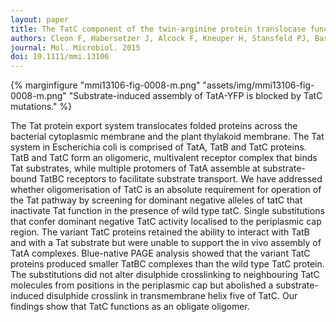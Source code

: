 ```yaml
---
layout: paper
title: The TatC component of the twin-arginine protein translocase functions as an obligate oligomer.
authors: Cleon F, Habersetzer J, Alcock F, Kneuper H, Stansfeld PJ, Basit H, Wallace MI, Berks BC, Palmer T.
journal: Mol. Microbiol. 2015
doi: 10.1111/mmi.13106
---
```

{% marginfigure "mmi13106-fig-0008-m.png" "assets/img/mmi13106-fig-0008-m.png" "Substrate-induced assembly of TatA-YFP is blocked by TatC mutations." %}

The Tat protein export system translocates folded proteins across the bacterial cytoplasmic membrane and the plant thylakoid membrane. The Tat system in Escherichia coli is comprised of TatA, TatB and TatC proteins. TatB and TatC form an oligomeric, multivalent receptor complex that binds Tat substrates, while multiple protomers of TatA assemble at substrate-bound TatBC receptors to facilitate substrate transport. We have addressed whether oligomerisation of TatC is an absolute requirement for operation of the Tat pathway by screening for dominant negative alleles of tatC that inactivate Tat function in the presence of wild type tatC. Single substitutions that confer dominant negative TatC activity localised to the periplasmic cap region. The variant TatC proteins retained the ability to interact with TatB and with a Tat substrate but were unable to support the in vivo assembly of TatA complexes. Blue-native PAGE analysis showed that the variant TatC proteins produced smaller TatBC complexes than the wild type TatC protein. The substitutions did not alter disulphide crosslinking to neighbouring TatC molecules from positions in the periplasmic cap but abolished a substrate-induced disulphide crosslink in transmembrane helix five of TatC. Our findings show that TatC functions as an obligate oligomer.
